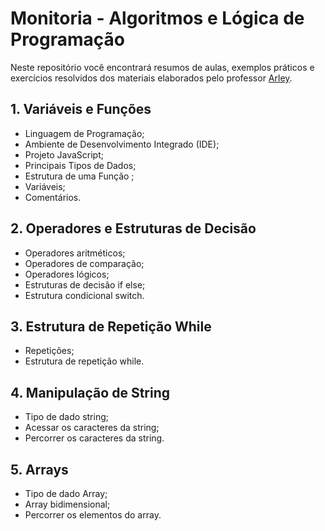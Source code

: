 # Monitoria - Algoritmos e Lógica de Programação

Neste repositório você encontrará resumos de aulas, exemplos práticos e exercícios resolvidos dos materiais elaborados pelo professor [Arley](https://github.com/arleysouza).  

## 1. Variáveis e Funções  

- Linguagem de Programação;
- Ambiente de Desenvolvimento Integrado (IDE);
- Projeto JavaScript;
- Principais Tipos de Dados;
- Estrutura de uma Função ;
- Variáveis;
- Comentários.

## 2. Operadores e Estruturas de Decisão

- Operadores aritméticos;
- Operadores de comparação;
- Operadores lógicos;
- Estruturas de decisão if else;
- Estrutura condicional switch.

## 3. Estrutura de Repetição While  
- Repetições;
- Estrutura de repetição while.

## 4. Manipulação de String  
-  Tipo de dado string;
-  Acessar os caracteres da string;
-  Percorrer os caracteres da string.

## 5. Arrays
-  Tipo de dado Array;
- Array bidimensional;
- Percorrer os elementos do array.
